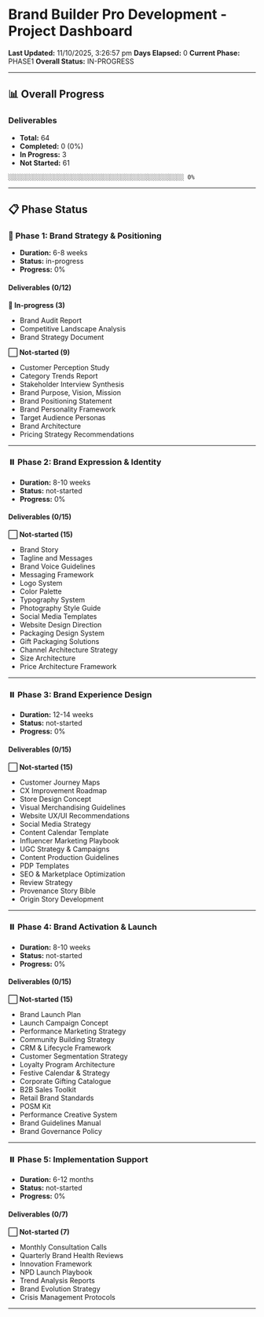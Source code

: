 # Brand Builder Pro Development - Project Dashboard

**Last Updated:** 11/10/2025, 3:26:57 pm
**Days Elapsed:** 0
**Current Phase:** PHASE1
**Overall Status:** IN-PROGRESS

---

## 📊 Overall Progress

### Deliverables
- **Total:** 64
- **Completed:** 0 (0%)
- **In Progress:** 3
- **Not Started:** 61

```
░░░░░░░░░░░░░░░░░░░░░░░░░░░░░░░░░░░░░░░░░░░░░░░░░░ 0%
```

---

## 📋 Phase Status

### 🔄 Phase 1: Brand Strategy & Positioning

- **Duration:** 6-8 weeks
- **Status:** in-progress
- **Progress:** 0%

#### Deliverables (0/12)

**🔄 In-progress (3)**
- Brand Audit Report
- Competitive Landscape Analysis
- Brand Strategy Document

**⬜ Not-started (9)**
- Customer Perception Study
- Category Trends Report
- Stakeholder Interview Synthesis
- Brand Purpose, Vision, Mission
- Brand Positioning Statement
- Brand Personality Framework
- Target Audience Personas
- Brand Architecture
- Pricing Strategy Recommendations

---

### ⏸️ Phase 2: Brand Expression & Identity

- **Duration:** 8-10 weeks
- **Status:** not-started
- **Progress:** 0%

#### Deliverables (0/15)

**⬜ Not-started (15)**
- Brand Story
- Tagline and Messages
- Brand Voice Guidelines
- Messaging Framework
- Logo System
- Color Palette
- Typography System
- Photography Style Guide
- Social Media Templates
- Website Design Direction
- Packaging Design System
- Gift Packaging Solutions
- Channel Architecture Strategy
- Size Architecture
- Price Architecture Framework

---

### ⏸️ Phase 3: Brand Experience Design

- **Duration:** 12-14 weeks
- **Status:** not-started
- **Progress:** 0%

#### Deliverables (0/15)

**⬜ Not-started (15)**
- Customer Journey Maps
- CX Improvement Roadmap
- Store Design Concept
- Visual Merchandising Guidelines
- Website UX/UI Recommendations
- Social Media Strategy
- Content Calendar Template
- Influencer Marketing Playbook
- UGC Strategy & Campaigns
- Content Production Guidelines
- PDP Templates
- SEO & Marketplace Optimization
- Review Strategy
- Provenance Story Bible
- Origin Story Development

---

### ⏸️ Phase 4: Brand Activation & Launch

- **Duration:** 8-10 weeks
- **Status:** not-started
- **Progress:** 0%

#### Deliverables (0/15)

**⬜ Not-started (15)**
- Brand Launch Plan
- Launch Campaign Concept
- Performance Marketing Strategy
- Community Building Strategy
- CRM & Lifecycle Framework
- Customer Segmentation Strategy
- Loyalty Program Architecture
- Festive Calendar & Strategy
- Corporate Gifting Catalogue
- B2B Sales Toolkit
- Retail Brand Standards
- POSM Kit
- Performance Creative System
- Brand Guidelines Manual
- Brand Governance Policy

---

### ⏸️ Phase 5: Implementation Support

- **Duration:** 6-12 months
- **Status:** not-started
- **Progress:** 0%

#### Deliverables (0/7)

**⬜ Not-started (7)**
- Monthly Consultation Calls
- Quarterly Brand Health Reviews
- Innovation Framework
- NPD Launch Playbook
- Trend Analysis Reports
- Brand Evolution Strategy
- Crisis Management Protocols

---

